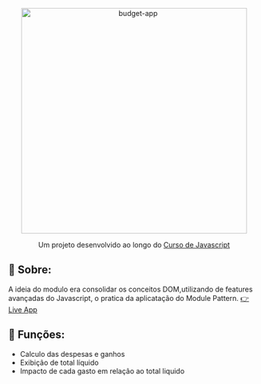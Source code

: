<p align="center">
  <img alt="budget-app" src="https://i.imgur.com/uIwbNlU.png" width="452">
</p>

<p align="center">
  Um projeto desenvolvido ao longo do <a href="https://www.udemy.com/course/the-complete-javascript-course/">Curso de Javascript</a>
</p>

## :book: Sobre:
A ideia do modulo era consolidar os conceitos DOM,utilizando de features avançadas do Javascript, o pratica da aplicatação do Module Pattern.
<a href="https://budget-app-course.netlify.app/">:point_right: Live App</a>

## :rocket: Funções:
- Calculo das despesas e ganhos
- Exibição de total líquido
- Impacto de cada gasto em relação ao total liquido
